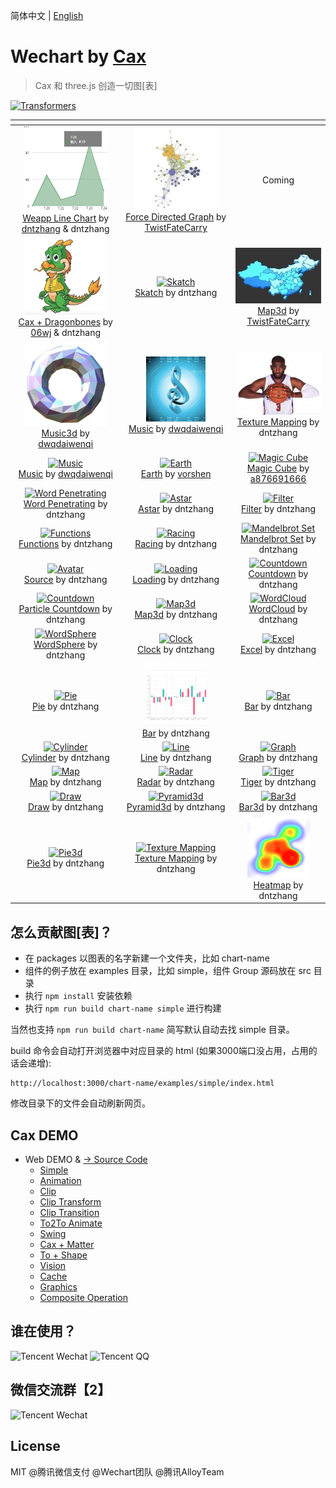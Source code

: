 简体中文 | [English](./README.EN.md) 

# Wechart by [Cax](https://github.com/dntzhang/cax)

> Cax 和 three.js 创造一切图[表]

<a title="Transformers" href="https://dntzhang.github.io/wechart/packages/word-penetrating/examples/simple/" rel="nofollow"><img alt="Transformers" src="./asset/transformers.jpg" style="max-width:100%;"></a>

<table>
<thead>
<tr>
<th align="center"></th>
<th align="center"></th>
<th align="center"></th>
</tr>
</thead>
<tbody>

<tr>
<td align="center">
<img alt="weapp-line" src="./asset/c41.png" style="max-width:100%;"><br>
<a href="https://github.com/dntzhang/wechart/tree/master/packages/Dragonbones/">Weapp Line Chart</a> by <a href="https://github.com/dntzhang">dntzhang</a> & dntzhang</a>
</td>


<td align="center"><a title="Skatch" href="https://dntzhang.github.io/wechart/packages/force-directed-graph/examples/simple/" rel="nofollow"><img alt="Skatch" src="./asset/c42.png" style="max-width:100%;"></a><br><a href="https://github.com/dntzhang/wechart/blob/master/packages/skatch/">Force Directed Graph</a> by <a href="https://github.com/TwistFateCarry">TwistFateCarry</a></td>


<td align="center">Coming</td>

</tr>

<tr>
<td align="center">
<a title="Dragonbones" href="https://dntzhang.github.io/wechart/packages/cax-dragonbones/examples/simple/index.html" rel="nofollow"><img alt="Dragonbones" src="./asset/c94.jpg" style="max-width:100%;"></a><br>
<a href="https://github.com/dntzhang/wechart/tree/master/packages/Dragonbones/">Cax + Dragonbones</a> by <a href="https://github.com/06wj">06wj</a> & dntzhang</a>
</td>


<td align="center"><a title="Skatch" href="https://dntzhang.github.io/wechart/packages/skatch/examples/simple/" rel="nofollow"><img alt="Skatch" src="./asset/c96.jpg" style="max-width:100%;"></a><br><a href="https://github.com/dntzhang/wechart/blob/master/packages/skatch/">Skatch</a> by dntzhang</td>


<td align="center"><a title="Map3d" href="https://dntzhang.github.io/wechart/packages/map3d/examples/Map3d/" rel="nofollow"><img alt="Map3d" src="./asset/c37.jpg" style="max-width:100%;"></a><br><a href="https://github.com/dntzhang/wechart/blob/master/packages/map3d/">Map3d</a> by <a href="https://github.com/TwistFateCarry">TwistFateCarry</a></td>

</tr>

<tr>

<td align="center">
<a title="Music" href="https://dntzhang.github.io/wechart/packages/music-visualization/examples/frequency2/index.html" rel="nofollow"><img alt="Music" src="./asset/c38.jpg" style="max-width:100%;"></a><br>
<a href="https://github.com/dntzhang/wechart/tree/master/packages/music-visualization/examples/">Music3d</a> by <a href="https://github.com/dwqdaiwenqi">dwqdaiwenqi</a>
</td>

<td align="center">
<a title="Music" href="https://dntzhang.github.io/wechart/packages/music-visualization/examples/frequency1/index.html" rel="nofollow"><img alt="Music" src="./asset/c39.jpg" style="max-width:100%;"></a><br>
<a href="https://github.com/dntzhang/wechart/tree/master/packages/music-visualization/examples/">Music</a> by <a href="https://github.com/dwqdaiwenqi">dwqdaiwenqi</a>
</td>

<td align="center"><a title="Texture Mapping" href="https://dntzhang.github.io/wechart/packages/texture-mapping/examples/map/" rel="nofollow"><img alt="Texture Mapping" src="./asset/c40.jpg" style="max-width:100%;"></a><br><a href="https://github.com/dntzhang/wechart/blob/master/packages/texture-mapping/">Texture Mapping</a> by dntzhang</td>
</tr>

<tr>

<td align="center">
<a title="Music" href="https://dntzhang.github.io/wechart/packages/music-visualization/examples/timedomain1/index.html" rel="nofollow"><img alt="Music" src="./asset/c95.png" style="max-width:100%;"></a><br>
<a href="https://github.com/dntzhang/wechart/tree/master/packages/music-visualization/examples/timedomain1">Music</a> by <a href="https://github.com/dwqdaiwenqi">dwqdaiwenqi</a>
</td>


<td align="center"><a title="Earth" href="https://dntzhang.github.io/wechart/packages/earth/examples/simple/" rel="nofollow"><img alt="Earth" src="./asset/c9.png" style="max-width:100%;"></a>
<br>
<a href="https://github.com/dntzhang/wechart/blob/master/packages/earth/">Earth</a> by <a href="https://github.com/vorshen">vorshen</a></td>


<td align="center"><a title="Magic Cube" href="https://dntzhang.github.io/wechart/packages/magic-cube/examples/simple/" rel="nofollow"><img alt="Magic Cube" src="./asset/c31.png" style="max-width:100%;"></a><br><a href="https://github.com/dntzhang/wechart/blob/master/packages/magic-cube/">Magic Cube</a> by <a href="https://github.com/a876691666">a876691666</a></td>

</tr>


<tr>
<td align="center"><a title="Word Penetrating" href="https://dntzhang.github.io/wechart/packages/word-penetrating/examples/simple/" rel="nofollow"><img alt="Word Penetrating" src="./asset/c97.png" style="max-width:100%;"></a><br><a href="https://github.com/dntzhang/wechart/blob/master/packages/word-penetrating/examples/simple/">Word Penetrating</a> by dntzhang</td>

<td align="center"><a title="Astar" href="https://dntzhang.github.io/wechart/packages/astar/" rel="nofollow"><img alt="Astar" src="./asset/c98.png" style="max-width:100%;"></a><br><a href="https://github.com/dntzhang/wechart/blob/master/packages/astar">Astar</a> by dntzhang</td>

<td align="center"><a title="Filter" href="https://dntzhang.github.io/wechart/packages/filter/examples/simple/" rel="nofollow"><img alt="Filter" src="./asset/c99.png" style="max-width:100%;"></a><br><a href="https://github.com/dntzhang/wechart/blob/master/packages/filter/examples/simple/main.js">Filter</a> by dntzhang</td>
</tr>

<tr>
<td align="center"><a title="Functions" href="https://dntzhang.github.io/wechart/packages/functions/examples/simple/" rel="nofollow"><img alt="Functions" src="./asset/c36.png" style="max-width:100%;"></a><br><a href="https://github.com/dntzhang/wechart/blob/master/packages/functions">Functions</a> by dntzhang</td>

<td align="center"><a title="Racing" href="https://dntzhang.github.io/wechart/packages/path/examples/racing/" rel="nofollow"><img alt="Racing" src="./asset/c33.png" style="max-width:100%;"></a><br><a href="https://github.com/dntzhang/wechart/blob/master/packages/path/examples/racing/">Racing</a> by dntzhang</td>

<td align="center"><a title="Mandelbrot Set" href="https://dntzhang.github.io/wechart/packages/mandelbrot-set/examples/simple/" rel="nofollow"><img alt="Mandelbrot Set" src="./asset/c29.png" style="max-width:100%;"></a><br><a href="https://github.com/dntzhang/wechart/blob/master/packages/mandelbrot-set/">Mandelbrot Set</a> by dntzhang</td>
</tr>

<tr>
<td align="center"><a title="Avatar" href="https://dntzhang.github.io/wechart/packages/avatar/examples/simple/" rel="nofollow"><img alt="Avatar" src="./asset/c24.png" style="max-width:100%;"></a><br><a href="https://github.com/dntzhang/wechart/blob/master/packages/avatar/">Source</a> by dntzhang</td>

<td align="center"><a title="Loading" href="https://dntzhang.github.io/wechart/packages/loading/examples/simple/" rel="nofollow"><img alt="Loading" src="./asset/c23.png" style="max-width:100%;"></a><br><a href="https://github.com/dntzhang/wechart/blob/master/packages/loading/">Loading</a> by dntzhang</td>

<td align="center"><a title="Countdown" href="https://dntzhang.github.io/wechart/packages/countdown/examples/simple/" rel="nofollow"><img alt="Countdown" src="./asset/c22.png" style="max-width:100%;"></a><br><a href="https://github.com/dntzhang/wechart/blob/master/packages/countdown/">Countdown</a> by dntzhang</td>
</tr>

<tr>
<td align="center"><a title="Particle Countdown" href="https://dntzhang.github.io/wechart/packages/countdown/examples/particle/" rel="nofollow"><img alt="Countdown" src="./asset/c30.png" style="max-width:100%;"></a><br><a href="https://github.com/dntzhang/wechart/blob/master/packages/countdown/examples/particle/">Particle Countdown</a> by dntzhang</td>

<td align="center"><a title="Map3d" href="https://dntzhang.github.io/wechart/packages/map3d/examples/simple/" rel="nofollow"><img alt="Map3d" src="./asset/c14.png" style="max-width:100%;"></a><br><a href="https://github.com/dntzhang/wechart/blob/master/packages/map3d/">Map3d</a> by dntzhang</td>

<td align="center"><a title="WordCloud" href="https://dntzhang.github.io/wechart/packages/word-cloud/examples/simple/" rel="nofollow"><img alt="WordCloud" src="./asset/c25.png" style="max-width:100%;"></a><br><a href="https://github.com/dntzhang/wechart/blob/master/packages/word-cloud/">WordCloud</a> by dntzhang</td>
</tr>

<tr>
<td align="center"><a title="WordSphere" href="https://dntzhang.github.io/wechart/packages/word-sphere/examples/simple/" rel="nofollow"><img alt="WordSphere" src="./asset/c21.png" style="max-width:100%;"></a><br><a href="https://github.com/dntzhang/wechart/blob/master/packages/word-sphere/">WordSphere</a> by dntzhang</td>

<td align="center"><a title="Clock" href="https://dntzhang.github.io/wechart/packages/clock/examples/simple/" rel="nofollow"><img alt="Clock" src="./asset/c20.png" style="max-width:100%;"></a><br><a href="https://github.com/dntzhang/wechart/blob/master/packages/clock/">Clock</a> by dntzhang</td>

<td align="center"><a title="Excel" href="https://dntzhang.github.io/wechart/packages/excel/examples/simple/" rel="nofollow"><img alt="Excel" src="./asset/c18.png" style="max-width:100%;"></a><br><a href="https://github.com/dntzhang/wechart/blob/master/packages/excel/">Excel</a> by dntzhang</td>
</tr>

<tr>
<td align="center"><a title="Pie" href="https://dntzhang.github.io/wechart/packages/pie/examples/simple/" rel="nofollow"><img alt="Pie" src="./asset/c1.png" style="max-width:100%;"></a><br><a href="https://github.com/dntzhang/wechart/blob/master/packages/pie/">Pie</a> by dntzhang</td>

<td align="center"><a title="Bar" href="https://dntzhang.github.io/wechart/packages/bar/examples/simple/" rel="nofollow"><img alt="Bar" src="./asset/c7.png" style="max-width:100%;"></a><br><a href="https://github.com/dntzhang/wechart/blob/master/packages/bar/">Bar</a> by dntzhang</td>

<td align="center"><a title="Bar" href="https://dntzhang.github.io/wechart/packages/bar/examples/horizontal/" rel="nofollow"><img alt="Bar" src="./asset/c35.png" style="max-width:100%;"></a><br><a href="https://github.com/dntzhang/wechart/blob/master/packages/bar/">Bar</a> by dntzhang</td>
</tr>

<tr>
<td align="center"><a title="Cylinder" href="https://dntzhang.github.io/wechart/packages/cylinder/examples/simple/" rel="nofollow"><img alt="Cylinder" src="./asset/c3.png" style="max-width:100%;"></a><br><a href="https://github.com/dntzhang/wechart/blob/master/packages/cylinder/">Cylinder</a> by dntzhang</td>

<td align="center"><a title="Line" href="https://dntzhang.github.io/wechart/packages/line/examples/simple/" rel="nofollow"><img alt="Line" src="./asset/c8.png" style="max-width:100%;"></a><br><a href="https://github.com/dntzhang/wechart/blob/master/packages/line/">Line</a> by dntzhang</td>

<td align="center"><a title="Graph" href="https://dntzhang.github.io/wechart/packages/graph/examples/simple/" rel="nofollow"><img alt="Graph" src="./asset/c4.png" style="max-width:100%;"></a><br><a href="https://github.com/dntzhang/wechart/blob/master/packages/graph/">Graph</a> by dntzhang</td>
</tr>

<tr>
<td align="center"><a title="Map" href="https://dntzhang.github.io/wechart/packages/map/examples/simple/" rel="nofollow"><img alt="Map" src="./asset/c11.png" style="max-width:100%;"></a><br><a href="https://github.com/dntzhang/wechart/blob/master/packages/map/">Map</a> by dntzhang</td>

<td align="center"><a title="Radar" href="https://dntzhang.github.io/wechart/packages/radar/examples/simple/" rel="nofollow"><img alt="Radar" src="./asset/c5.png" style="max-width:100%;"></a><br><a href="https://github.com/dntzhang/wechart/blob/master/packages/radar/">Radar</a> by dntzhang</td>

<td align="center"><a title="Tiger" href="https://dntzhang.github.io/wechart/packages/map/examples/tiger/" rel="nofollow"><img alt="Tiger" src="./asset/c12.png" style="max-width:100%;"></a><br><a href="https://github.com/dntzhang/wechart/blob/master/packages/map/examples/tiger/">Tiger</a> by dntzhang</td>
</tr>

<tr>
<td align="center"><a title="Draw" href="https://dntzhang.github.io/wechart/packages/path/examples/man/" rel="nofollow"><img alt="Draw" src="./asset/c34.png" style="max-width:100%;"></a><br><a href="https://github.com/dntzhang/wechart/blob/master/packages/path/examples/man/">Draw</a> by dntzhang</td>

<td align="center"><a title="Pyramid3d" href="https://dntzhang.github.io/wechart/packages/pyramid3d/examples/simple/" rel="nofollow"><img alt="Pyramid3d" src="./asset/c6.png" style="max-width:100%;"></a><br><a href="https://github.com/dntzhang/wechart/blob/master/packages/pyramid3d/">Pyramid3d</a> by dntzhang</td>

<td align="center"><a title="Bar3d" href="https://dntzhang.github.io/wechart/packages/bar3d/examples/simple/" rel="nofollow"><img alt="Bar3d" src="./asset/c28.png" style="max-width:100%;"></a><br><a href="https://github.com/dntzhang/wechart/blob/master/packages/bar3d/">Bar3d</a> by dntzhang</td>
</tr>

<tr>
<td align="center"><a title="Pie3d" href="https://dntzhang.github.io/wechart/packages/pie3d/examples/simple/" rel="nofollow"><img alt="Pie3d" src="./asset/c13.png" style="max-width:100%;"></a><br><a href="https://github.com/dntzhang/wechart/blob/master/packages/pie3d/">Pie3d</a> by dntzhang</td>

<td align="center"><a title="Texture Mapping" href="https://dntzhang.github.io/wechart/packages/texture-mapping/examples/simple/" rel="nofollow"><img alt="Texture Mapping" src="./asset/c27.png" style="max-width:100%;"></a><br><a href="https://github.com/dntzhang/wechart/blob/master/packages/texture-mapping/">Texture Mapping</a> by dntzhang</td>

<td align="center"><a title="Heatmap" href="https://dntzhang.github.io/wechart/packages/heatmap/examples/simple/" rel="nofollow"><img alt="Heatmap" src="./asset/c32.png" style="max-width:100%;"></a><br><a href="https://github.com/dntzhang/wechart/blob/master/packages/heatmap/">Heatmap</a> by dntzhang</td>
</tr>

</tbody></table>

## 怎么贡献图[表]？

* 在 packages 以图表的名字新建一个文件夹，比如 chart-name
* 组件的例子放在 examples 目录，比如 simple，组件 Group 源码放在 src 目录
* 执行 `npm install` 安装依赖
* 执行 `npm run build chart-name simple` 进行构建

当然也支持 `npm run build chart-name` 简写默认自动去找 simple 目录。
    
build 命令会自动打开浏览器中对应目录的 html (如果3000端口没占用，占用的话会递增):

```
http://localhost:3000/chart-name/examples/simple/index.html
```

修改目录下的文件会自动刷新网页。

## Cax DEMO

* Web DEMO & [→ Source Code](https://github.com/dntzhang/cax/tree/master/packages/cax/examples)
  * [Simple](https://dntzhang.github.io/cax) 
  * [Animation](https://dntzhang.github.io/cax/packages/cax/examples/to/) 
  * [Clip](https://dntzhang.github.io/cax/packages/cax/examples/clip/) 
  * [Clip Transform](https://dntzhang.github.io/cax/packages/cax/examples/clip-transform/) 
  * [Clip Transition](https://dntzhang.github.io/cax/packages/cax/examples/clip-transition/) 
  * [To2To Animate](https://dntzhang.github.io/cax/packages/cax/examples/to-animate/) 
  * [Swing](https://dntzhang.github.io/cax/packages/to/examples/swing/) 
  * [Cax + Matter](https://dntzhang.github.io/cax/packages/cax/examples/matter/) 
  * [To + Shape](https://dntzhang.github.io/cax/packages/cax/examples/to-shape/)
  * [Vision](https://dntzhang.github.io/cax/packages/cax/examples/vision/)
  * [Cache](https://dntzhang.github.io/cax/packages/cax/examples/cache/)
  * [Graphics](https://dntzhang.github.io/cax/packages/cax/examples/graphics/)
  * [Composite Operation](http://dntzhang.github.io/cax/packages/cax/examples/composite-operation/)

## 谁在使用？

![Tencent Wechat](./asset/wx.png)  ![Tencent QQ](./asset/qq.png)

## 微信交流群【2】

![Tencent Wechat](./asset/g2.png) 

## License

MIT @腾讯微信支付 @Wechart团队 @腾讯AlloyTeam 
